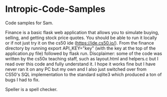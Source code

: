 # Intropic-Code-Samples
Code samples for Sam.

Finance is a basic flask web application that allows you to simulate buying, selling, and getting stock price quotes. You should be able to run it locally or if not just try it on the cs50 ide (https://ide.cs50.io/). From the finance directory by running export API_KEY="key" (with the key at the top of the application.py file) followed by flask run. Discplaimer: some of the code was written by the cs50x teaching staff, such as layout.html and helpers.c but I read over this code and fully understand it. I hope it works fine but I have never ran it on any PC but my own and I also just switched over from CS50's SQL implementation to the standard sqlite3 which produced a ton of bugs I had to fix.

Speller is a spell checker.
